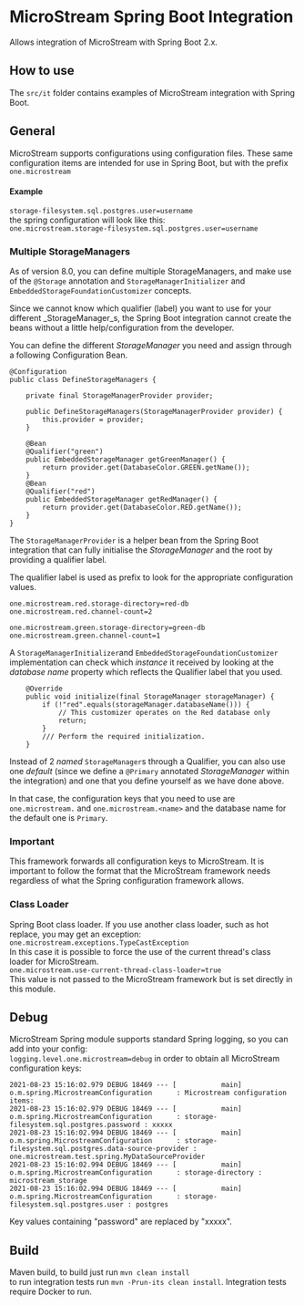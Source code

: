 # MicroStream Spring Boot Integration

Allows integration of MicroStream with Spring Boot 2.x.

## How to use

The `src/it` folder contains examples of MicroStream integration with Spring Boot.

## General

MicroStream supports configurations using configuration files. These same configuration items are intended for use in
Spring Boot, but with the prefix `one.microstream`

#### Example

`storage-filesystem.sql.postgres.user=username`<br>
the spring configuration will look like this:<br>
`one.microstream.storage-filesystem.sql.postgres.user=username`

### Multiple StorageManagers

As of version 8.0, you can define multiple StorageManagers, and make use of the `@Storage` annotation and `StorageManagerInitializer` and `EmbeddedStorageFoundationCustomizer` concepts.

Since we cannot know which qualifier (label) you want to use for your different _StorageManager_s, the Spring Boot integration cannot create the beans without a little help/configuration from the developer.

You can define the different _StorageManager_ you need and assign through a following Configuration Bean.

```
@Configuration
public class DefineStorageManagers {

    private final StorageManagerProvider provider;

    public DefineStorageManagers(StorageManagerProvider provider) {
        this.provider = provider;
    }

    @Bean
    @Qualifier("green")
    public EmbeddedStorageManager getGreenManager() {
        return provider.get(DatabaseColor.GREEN.getName());
    }
    @Bean
    @Qualifier("red")
    public EmbeddedStorageManager getRedManager() {
        return provider.get(DatabaseColor.RED.getName());
    }
}
```
The `StorageManagerProvider` is a helper bean from the Spring Boot integration that can fully initialise the _StorageManager_ and the root by providing a qualifier label.

The qualifier label is used as prefix to look for the appropriate configuration values.

```
one.microstream.red.storage-directory=red-db
one.microstream.red.channel-count=2

one.microstream.green.storage-directory=green-db
one.microstream.green.channel-count=1
```

A `StorageManagerInitializer`and `EmbeddedStorageFoundationCustomizer` implementation can check which _instance_ it received by looking at the _database name_ property which reflects the Qualifier label that you used.

```
    @Override
    public void initialize(final StorageManager storageManager) {
        if (!"red".equals(storageManager.databaseName())) {
            // This customizer operates on the Red database only
            return;
        }
        /// Perform the required initialization.
    }
```

Instead of 2 _named_ `StorageManager`s through a Qualifier, you can also use one _default_ (since we define a `@Primary` annotated _StorageManager_ within the integration) and one that you define yourself as we have done above.

In that case, the configuration keys that you need to use are `one.microstream.` and `one.microstream.<name>` and the database name for the default one is `Primary`. 

### Important

This framework forwards all configuration keys to MicroStream. It is important to follow the format that the
MicroStream framework needs regardless of what the Spring configuration framework allows.

### Class Loader

Spring Boot class loader. If you use another class loader, such as hot replace, you may get an exception:
`one.microstream.exceptions.TypeCastException`<br>
In this case it is possible to force the use of the current thread's class loader for MicroStream.<br>
`one.microstream.use-current-thread-class-loader=true` <br>
This value is not passed to the MicroStream framework but is set directly in this module.

## Debug

MicroStream Spring module supports standard Spring logging, so you can add into your config:<br>
`logging.level.one.microstream=debug`
in order to obtain all MicroStream configuration keys:

```
2021-08-23 15:16:02.979 DEBUG 18469 --- [           main] o.m.spring.MicrostreamConfiguration      : Microstream configuration items:
2021-08-23 15:16:02.979 DEBUG 18469 --- [           main] o.m.spring.MicrostreamConfiguration      : storage-filesystem.sql.postgres.password : xxxxx
2021-08-23 15:16:02.994 DEBUG 18469 --- [           main] o.m.spring.MicrostreamConfiguration      : storage-filesystem.sql.postgres.data-source-provider : one.microstream.test.spring.MyDataSourceProvider
2021-08-23 15:16:02.994 DEBUG 18469 --- [           main] o.m.spring.MicrostreamConfiguration      : storage-directory : microstream_storage
2021-08-23 15:16:02.994 DEBUG 18469 --- [           main] o.m.spring.MicrostreamConfiguration      : storage-filesystem.sql.postgres.user : postgres
```

Key values containing "password" are replaced by "xxxxx".

## Build

Maven build, to build just run `mvn clean install`<br>
to run integration tests run `mvn -Prun-its clean install`. Integration tests require Docker to run.

